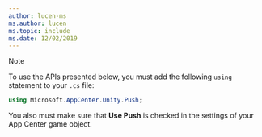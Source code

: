 ```yaml
---
author: lucen-ms
ms.author: lucen
ms.topic: include
ms.date: 12/02/2019
---
```


>[!NOTE]
>To use the APIs presented below, you must add the following `using` statement to your `.cs` file:
>```csharp
>using Microsoft.AppCenter.Unity.Push;
>```
>You also must make sure that **Use Push** is checked in the settings of your App Center game object.